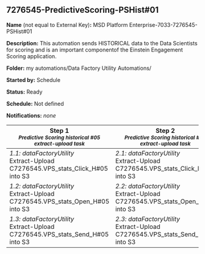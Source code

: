 ## 7276545-PredictiveScoring-PSHist#01

**Name** (not equal to External Key)**:** MSD Platform Enterprise-7033-7276545-PSHist#01

**Description:** This automation sends HISTORICAL data to the Data Scientists for scoring and is an important componentof the Einstein Engagement Scoring application.

**Folder:** my automations/Data Factory Utility Automations/

**Started by:** Schedule

**Status:** Ready

**Schedule:** Not defined

**Notifications:** _none_


| Step 1<br>_<small>Predictive Scoring historical #05 extract-upload task</small>_ | Step 2<br>_<small>Predictive Scoring historical #06 extract-upload task</small>_ | Step 3<br>_<small>Predictive Scoring historical #01 extract-upload task</small>_ | Step 4<br>_<small>Predictive Scoring historical #02 extract-upload task</small>_ | Step 5<br>_<small>Predictive Scoring historical #03 extract-upload task</small>_ | Step 6<br>_<small>Predictive Scoring historical #04 extract-upload task</small>_ | Step 7<br>_<small>Predictive Scoring historical #S_ExportDo extract-upload task</small>_ |
| --- | --- | --- | --- | --- | --- | --- |
| _1.1: dataFactoryUtility_<br>Extract-Upload C7276545.VPS_stats_Click_H#05 into S3 | _2.1: dataFactoryUtility_<br>Extract-Upload C7276545.VPS_stats_Click_H#06 into S3 | _3.1: dataFactoryUtility_<br>Extract-Upload C7276545.VPS_stats_Click_H#01 into S3 | _4.1: dataFactoryUtility_<br>Extract-Upload C7276545.VPS_stats_Click_H#02 into S3 | _5.1: dataFactoryUtility_<br>Extract-Upload C7276545.VPS_stats_Click_H#03 into S3 | _6.1: dataFactoryUtility_<br>Extract-Upload C7276545.VPS_stats_Click_H#04 into S3 | _7.1: dataFactoryUtility_<br>Extract-Upload C7276545.VPS_ExportDone_Hist_Email into S3 |
| _1.2: dataFactoryUtility_<br>Extract-Upload C7276545.VPS_stats_Open_H#05 into S3 | _2.2: dataFactoryUtility_<br>Extract-Upload C7276545.VPS_stats_Open_H#06 into S3 | _3.2: dataFactoryUtility_<br>Extract-Upload C7276545.VPS_stats_Open_H#01 into S3 | _4.2: dataFactoryUtility_<br>Extract-Upload C7276545.VPS_stats_Open_H#02 into S3 | _5.2: dataFactoryUtility_<br>Extract-Upload C7276545.VPS_stats_Open_H#03 into S3 | _6.2: dataFactoryUtility_<br>Extract-Upload C7276545.VPS_stats_Open_H#04 into S3 | - |
| _1.3: dataFactoryUtility_<br>Extract-Upload C7276545.VPS_stats_Send_H#05 into S3 | _2.3: dataFactoryUtility_<br>Extract-Upload C7276545.VPS_stats_Send_H#06 into S3 | _3.3: dataFactoryUtility_<br>Extract-Upload C7276545.VPS_stats_Send_H#01 into S3 | _4.3: dataFactoryUtility_<br>Extract-Upload C7276545.VPS_stats_Send_H#02 into S3 | _5.3: dataFactoryUtility_<br>Extract-Upload C7276545.VPS_stats_Send_H#03 into S3 | _6.3: dataFactoryUtility_<br>Extract-Upload C7276545.VPS_stats_Send_H#04 into S3 | - |
